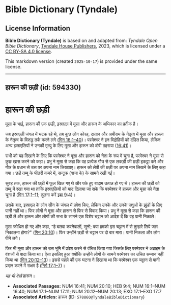 # Bible Dictionary (Tyndale)

## License Information

**Bible Dictionary (Tyndale)** is based on and adapted from: _Tyndale Open Bible Dictionary_, [Tyndale House Publishers](https://tyndaleopenresources.com/), 2023, which is licensed under a [CC BY-SA 4.0 license](https://creativecommons.org/licenses/by-sa/4.0/legalcode.en).

This markdown version (created `2025-10-17`) is provided under the same license.



--------------------------------

## हारून की छड़ी (id: 594330)

हारून की छड़ी
=============

मूसा के भाई, हारून की एक छड़ी, इस्राएल में मूसा और हारून के अधिकार का प्रतीक है।

जब इस्राएली जंगल में भटक रहे थे, तब कुछ लोग कोरह, दातान और अबीराम के नेतृत्व में मूसा और हारून के नेतृत्व के विरुद्ध तर्क करने लगे ([गिन 16:1–40](https://ref.ly/Num16:1-Num16:40))। परमेश्वर ने इन विद्रोहियों को दंडित किया, लेकिन अन्य इस्राएलियों ने उनकी मृत्यु के लिए मूसा और हारून को दोषी ठहराया ([16:41](https://ref.ly/Num16:41))।

सभी को यह दिखाने के लिए कि परमेश्वर ने मूसा और हारून को नेता के रूप में चुना है, परमेश्वर ने मूसा से कुछ खास करने को कहा। प्रभु ने मूसा से कहा कि वह प्रत्येक गौत्र से एक लकड़ी की छड़ी इकट्ठा करे और गौत्र के प्रधान से उस पर अपना नाम लिखवाए। हारून को लेवी की छड़ी पर अपना नाम लिखने के लिए कहा गया। छड़ें तम्बू के भीतरी कमरे में, सन्दूक (वाचा के) के सामने रखी गईं।

सुबह तक, हारून की छड़ी में फूल खिल गए थे और पके हुए बादाम उत्पन्न हो गए थे। हारून की छड़ी को तम्बू में रखा गया था ताकि इस्राएलियों को याद दिलाया जा सके कि परमेश्वर ने हारून और मूसा को नेता चुना है ([गिन 17:1–11](https://ref.ly/Num17:1-Num17:11); तुलना करें [इब्रा 9:4](https://ref.ly/Heb9:4))।

उसके बाद, इस्राएल के लोग सीन के जंगल में प्रवेश किए, लेकिन उनके और उनके पशुओं के झुंडों के लिए पानी नहीं था। फिर लोगों ने मूसा और हारून से फिर से विवाद किया। प्रभु ने मूसा से कहा कि हारून की छड़ी लें और हारून और लोगों की सभा के सामने एक विशेष चट्टान को आदेश दें कि वह पानी निकाले।

मूसा क्रोधित हो गए और कहा, "हे बलवा करनेवालों, सुनो; क्या हमको इस चट्टान में से तुम्हारे लिये जल निकालना होगा?" ([गिन 20:10](https://ref.ly/Num20:10))। फिर उन्होंने छड़ी से चट्टान पर दो बार मारा। पानी निकला और लोग पीने लगे।

फिर भी मूसा और हारून को उस भूमि में प्रवेश करने से वंचित किया गया जिसके लिए परमेश्वर ने अब्राहम के वंशजों से वादा किया था। ऐसा इसलिए हुआ क्योंकि उन्होंने लोगों के सामने परमेश्वर का उचित सम्मान नहीं किया था ([गिन 20:12–13](https://ref.ly/Num20:12-Num20:13))। इससे पहले की एक घटना ने दिखाया था कि परमेश्वर एक चट्टान से पानी प्रदान करने में सक्षम है ([निर्ग 17:1–7](https://ref.ly/Exod17:1-Exod17:7))।

*यह भी देखें* हारून।

* **Associated Passages:** NUM 16:41; NUM 20:10; HEB 9:4; NUM 16:1–NUM 16:40; NUM 17:1–NUM 17:11; NUM 20:12–NUM 20:13; EXO 17:1–EXO 17:7
* **Associated Articles:** हारून (ID: `578860@TyndaleBibleDictionary`)

